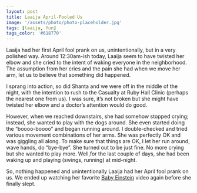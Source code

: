 ```yaml
---
layout: post
title: Laaija April-Fooled Us
image: '/assets/photo/photo-placeholder.jpg'
tags: [laaija, fun]
tags_color: '#618770'
---
```


Laaija had her first April fool prank on us, unintentionally, but in a very polished way. Around 12:30am-ish today, Laaija seem to have twisted her elbow and she cried to the intent of waking everyone in the neighborhood. The assumption from her cries and the pain she had when we move her arm, let us to believe that something did happened.

I sprang into action, so did Shanta and we were off in the middle of the night, with the intention to rush to the Casualty at Ruby Hall Clinic (perhaps the nearest one from us). I was sure, it’s not broken but she might have twisted her elbow and a doctor’s attention would do good.

However, when we reached downstairs, she had somehow stopped crying; instead, she wanted to play with the dogs around. She even started doing the “boooo-boooo” and began running around. I double-checked and tried various movement combinations of her arms. She was perfectly OK and was giggling all along. To make sure that things are OK, I let her run around, wave hands, do “bye-bye”. She turned out to be just fine. No more crying but she wanted to play more. Well,for the last couple of days, she had been waking up and playing (swings, running) at mid-night.

So, nothing happened and unintentionally Laaija had her April fool prank on us. We ended up watching her favorite [Baby Einstein](http://www.babyeinstein.com/) video again before she finally slept.
